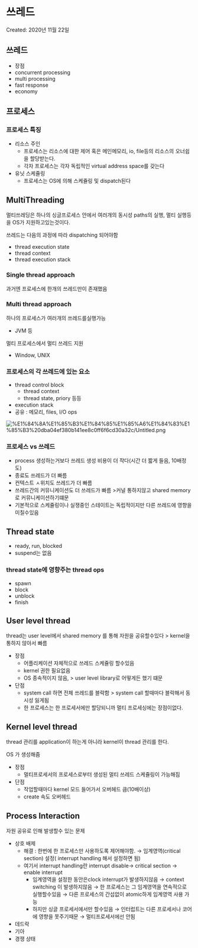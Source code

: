 # 쓰레드

Created: 2020년 11월 22일

## 쓰레드

- 장점
- concurrent processing
- multi processing
- fast response
- economy

## 프로세스

### 프로세스 특징

- 리소스 주인
    - 프로세스는 리소스에 대한 제어 혹은 메인메모리, io, file등의 리소스의 오너쉽을 할당받는다.
    - 각자 프로세스는 각자 독립적인 virtual address space를 갖는다
- 유닛 스케쥴링
    - 프로세스는 OS에 의해 스케쥴링 및 dispatch된다

## MultiThreading

멀티쓰레딩은 하나의 싱글프로세스 안에서 여러개의 동시성 paths의 실행, 멀티 실행등을 OS가 지원하고있는것이다.

쓰레드는 다음의 과정에 따라 dispatching 되어야함

- thread execution state
- thread context
- thread execution stack

### Single thread approach

과거엔 프로세스에 한개의 쓰레드만이 존재했음

### Multi thread approach

하나의 프로세스가 여러개의 쓰레드를실행가능

- JVM 등

멀티 프로세스에서 멀티 쓰레드 지원

- Window, UNIX

### 프로세스의 각 쓰레드에 있는 요소

- thread control block
    - thread context
    - thread state, priory 등등
- execution stack
- 공유 : 메모리, files, I/O ops

![%E1%84%8A%E1%85%B3%E1%84%85%E1%85%A6%E1%84%83%E1%85%B3%20dba04ef380b141ee8c0ff6f6cd30a32c/Untitled.png](%E1%84%8A%E1%85%B3%E1%84%85%E1%85%A6%E1%84%83%E1%85%B3%20dba04ef380b141ee8c0ff6f6cd30a32c/Untitled.png)

### 프로세스 vs 쓰레드

- process 생성하는거보다 쓰레드 생성 비용이 더 작다(시간 더 짧게 들음, 10배정도)
- 종료도 쓰레드가 더 빠름
- 컨텍스트 ㅅ위치도 쓰레드가 더 빠름
- 쓰레드간의 커뮤니케이션도 더 쓰레드가 빠름 >커널 통하지않고 shared memory 로 커뮤니케이션하기떄문
- 기본적으로 스케쥴링이나 실쟁중인 스테이트는 독립적이지만 다른 쓰레드에 영향을 미칠수있음

## Thread state

- ready, run, blocked
- suspend는 없음

### thread state에 영향주는 thread ops

- spawn
- block
- unblock
- finish

## User level thread

thread는 user level에서 shared memory 를 통해 자원을 공유할수있다 > kernel을 통하지 않아서 빠름

- 장점
    - 어플리케이션 자체적으로 쓰레드 스케쥴링 할수있음
    - kernel 권한 필요없음
    - OS 종속적이지 않음, > user level library로 어떻게든 했기 떄문
- 단점
    - system call 하면 전체 쓰레드를 블락함 > system call 할때마다 블락해서 동시성 잃게됨
    - 한 프로세스는 한 프로세서에만 할당되니까 멀티 프로세싱에는 장점이없다.

## Kernel level thread

thread 관리를 application이 하는게 아니라 kernel이 thread 관리를 한다. 

OS 가 생성해줌

- 장점
    - 멀티프로세서의 프로세스로부터 생성된 멀티 쓰레드 스케쥴링이 가능해짐
- 단점
    - 작업할때마다 kernel 모드 들어가서 오버헤드 큼(10배이상)
    - create 속도 오버헤드

## Process Interaction

자원 공유로 인해 발생할수 있는 문제

- 상호 배제
    - 해결 : 한번에 한 프로세스만 사용하도록 제어해야함. → 임계영역(critical section) 설정( interrupt handling 해서 설정하면 됨)
    - 여기서 interrupt handling란 interrupt disable→ critical section → enable interrupt
        - 임계영역을 설정한 동안은clock  interrupt가 발생하지않음 → context switching 이 발생하지않음 → 한 프로세스는 그 임계영역을 연속적으로 실행할수있음 → 다른 프로세스의 간섭없이 atomic하게 임계영역 사용 가능
        - 하지만 싱글 프로세서에서만 할수있음 → 인터럽트는 다른 프로세서나 코어에 영향을 못주기때문 → 멀티프로세서에선 안됨
- 데드락
- 기아
- 경쟁 상태